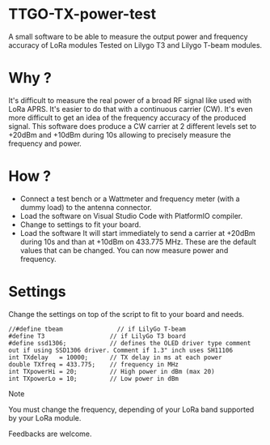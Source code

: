 # TTGO-TX-power-test
A small software to be able to measure the output power and frequency accuracy of LoRa modules
Tested on Lilygo T3 and Lilygo T-beam modules.

# Why ?
It's difficult to measure the real power of a broad RF signal like used with LoRa APRS. It's easier to do that with a continuous carrier (CW).
It's even more difficult to get an idea of the frequency accuracy of the produced signal.
This software does produce a CW carrier at 2 different levels set to +20dBm and +10dBm during 10s allowing to precisely measure the frequency and power.

# How ?
- Connect a test bench or a Wattmeter and frequency meter (with a dummy load) to the antenna connector.
- Load the software on Visual Studio Code with PlatformIO compiler.
- Change to settings to fit your board. 
- Load the software
It will start immediately to send a carrier at +20dBm during 10s and than at +10dBm on 433.775 MHz. These are the default values that can be changed.
You can now measure power and frequency.

# Settings
Change the settings on top of the script to fit to your board and needs.

    //#define tbeam               // if LilyGo T-beam
    #define T3                  // if LilyGo T3 board
    #define ssd1306;            // defines the OLED driver type comment out if using SSD1306 driver. Comment if 1.3" inch uses SH11106
    int TXdelay   = 10000;      // TX delay in ms at each power
    double TXfreq = 433.775;    // frequency in MHz
    int TXpowerHi = 20;         // High power in dBm (max 20)
    int TXpowerLo = 10;         // Low power in dBm
    
> [!NOTE]
You must change the frequency, depending of your LoRa band supported by your LoRa module.

Feedbacks are welcome.  
